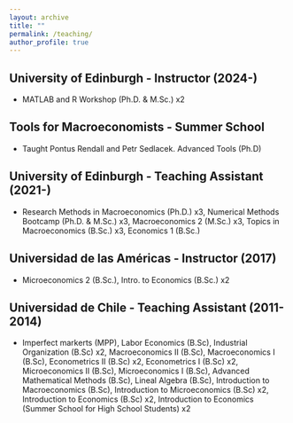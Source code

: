 ```yaml
---
layout: archive
title: ""
permalink: /teaching/
author_profile: true
---
```


## University of Edinburgh - Instructor (2024-)

* MATLAB and R Workshop (Ph.D. & M.Sc.) x2

## Tools for Macroeconomists - Summer School 

* Taught Pontus Rendall and Petr Sedlacek. Advanced Tools (Ph.D)

## University of Edinburgh - Teaching Assistant (2021-)

* Research Methods in Macroeconomics (Ph.D.) x3, Numerical Methods Bootcamp (Ph.D. & M.Sc.) x3, Macroeconomics 2 (M.Sc.) x3, Topics in Macroeconomics (B.Sc.) x3,  Economics 1 (B.Sc.)

## Universidad de las Américas - Instructor (2017)

* Microeconomics 2 (B.Sc.), Intro. to Economics (B.Sc.) x2

## Universidad de Chile - Teaching Assistant (2011-2014)

* Imperfect markerts (MPP), Labor Economics (B.Sc), Industrial Organization (B.Sc) x2, Macroeconomics II (B.Sc), Macroeconomics I (B.Sc), Econometrics II (B.Sc) x2, Econometrics I (B.Sc) x2, Microeconomics II (B.Sc), Microeconomics I (B.Sc), Advanced Mathematical Methods (B.Sc), Lineal Algebra (B.Sc), Introduction to Macroeconomics (B.Sc), Introduction to Microeconomics (B.Sc) x2, Introduction to Economics (B.Sc) x2, Introduction to Economics (Summer School for High School Students) x2
